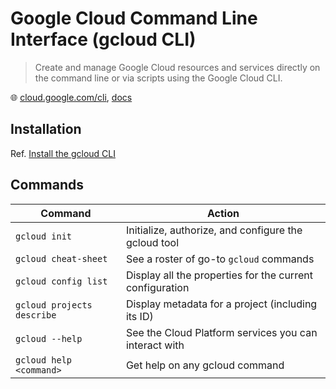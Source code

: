 # Google Cloud Command Line Interface (gcloud CLI)

> Create and manage Google Cloud resources and services directly on the command line or via scripts using the Google Cloud CLI.

🌐 [cloud.google.com/cli](https://cloud.google.com/cli), [docs](https://cloud.google.com/sdk/gcloud)

## Installation

Ref. [Install the gcloud CLI](https://cloud.google.com/sdk/docs/install)

## Commands

Command                    | Action
---------------------------|---------------------------------------------------------
`gcloud init`              | Initialize, authorize, and configure the gcloud tool
`gcloud cheat-sheet`       | See a roster of go-to `gcloud` commands
`gcloud config list`       | Display all the properties for the current configuration
`gcloud projects describe` | Display metadata for a project (including its ID)
`gcloud --help`            | See the Cloud Platform services you can interact with
`gcloud help <command>`    | Get help on any gcloud command
